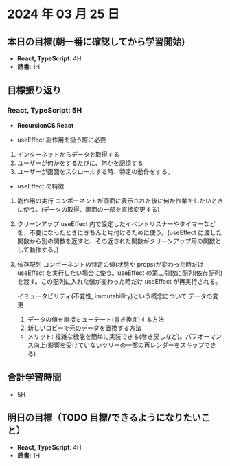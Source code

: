 # 2024 年 03 月 25 日

## 本日の目標(朝一番に確認してから学習開始)

-   **React, TypeScript**: 4H
-   **読書**: 1H

## 目標振り返り

### React, TypeScript: 5H

-   **RecursionCS React**

-   useEffect
    副作用を扱う際に必要

1. インターネットからデータを取得する
2. ユーザーが何かをするたびに、何かを記憶する
3. ユーザーが画面をスクロールする時、特定の動作をする。

-   useEffect の特徴

1. 副作用の実行
   コンポーネントが画面に表示された後に何か作業をしたいときに使う。(データの取得、画面の一部を直接変更する)
2. クリーンアップ
   useEffect 内で設定したイベントリスナーやタイマーなどを、不要になったときにきちんと片付けるために使う。(useEffect に渡した関数から別の関数を返すと、その返された関数がクリーンアップ用の関数として動作する。)
3. 依存配列
   コンポーネントの特定の値(状態や props)が変わった時だけ useEffect を実行したい場合に使う。useEffect の第二引数に配列(依存配列)を渡す。この配列に入れた値が変わった時だけ useEffect が再実行される。

    イミュータビリティ(不変性, immutabillity)という概念について
    データの変更

    1. データの値を直接ミューテート(書き換え)する方法
    2. 新しいコピーで元のデータを置換する方法

    - メリット: 複雑な機能を簡単に実装できる(巻き戻しなど)。パフオーマンス向上(影響を受けていないツリーの一部の再レンダーをスキップできる)

## 合計学習時間

-   5H

## 明日の目標（TODO 目標/できるようになりたいこと）

-   **React, TypeScript**: 4H
-   **読書**: 1H
